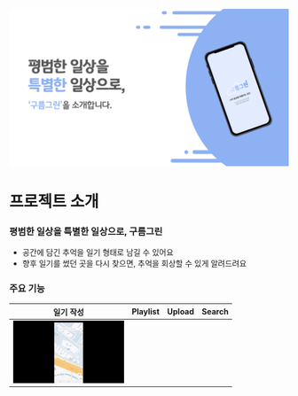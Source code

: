 ![구름그린 배너](./images/banner.png)
# 프로젝트 소개
### 평범한 일상을 특별한 일상으로, 구름그린
- 공간에 담긴 추억을 일기 형태로 남길 수 있어요
- 향후 일기를 썼던 곳을 다시 찾으면, 추억을 회상할 수 있게 알려드려요

### 주요 기능
| 일기 작성  | Playlist | Upload | Search |
| ------------- | ------------- | ------------- | ------------- |
| <img src="https://github.com/Sang-hak/clouddrawing/blob/master/images/function1.gif?raw=true" width=200> |  |  | 
